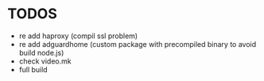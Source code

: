 # TODOS

- re add haproxy (compil ssl problem)
- re add adguardhome (custom package with precompiled binary to avoid build node.js)
- check video.mk
- full build